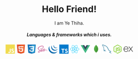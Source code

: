 
<div align="center">
  <h1>Hello Friend!</h1>

  I am Ye Thiha.
</div>

<h5 align="center">Languages & frameworks which i uses.</h5>

<div align="center">
   <img width="30em" src="https://raw.githubusercontent.com/devicons/devicon/master/icons/javascript/javascript-plain.svg" />
   <img width="30em" src="https://raw.githubusercontent.com/devicons/devicon/master/icons/html5/html5-original.svg" />
   <img width="30em" src="https://raw.githubusercontent.com/devicons/devicon/master/icons/css3/css3-original.svg" />
   <img width="30em" src="https://raw.githubusercontent.com/devicons/devicon/master/icons/sass/sass-original.svg" />
   <img width="30em" src="https://raw.githubusercontent.com/devicons/devicon/master/icons/jquery/jquery-original.svg" />
   <img width="30em" src="https://raw.githubusercontent.com/devicons/devicon/master/icons/typescript/typescript-plain.svg" />
   <img width="30em" src="https://raw.githubusercontent.com/devicons/devicon/master/icons/react/react-original.svg" />
   <img width="30em" src="https://raw.githubusercontent.com/devicons/devicon/master/icons/vuejs/vuejs-original.svg" />
   <img width="30em" src="https://raw.githubusercontent.com/devicons/devicon/master/icons/mongodb/mongodb-original.svg" />
   <img width="30em" src="https://raw.githubusercontent.com/devicons/devicon/master/icons/mysql/mysql-original.svg" />
   <img width="30em" src="https://raw.githubusercontent.com/devicons/devicon/master/icons/nodejs/nodejs-original.svg" />
   <img width="30em" src="https://raw.githubusercontent.com/devicons/devicon/master/icons/express/express-original.svg" />
</div>





<!--
**MightyCryptowall/MightyCryptowall** is a ✨ _special_ ✨ repository because its `README.md` (this file) appears on your GitHub profile.

Here are some ideas to get you started:

- 🔭 I’m currently working on ...
- 🌱 I’m currently learning ...
- 👯 I’m looking to collaborate on ...
- 🤔 I’m looking for help with ...
- 💬 Ask me about ...
- 📫 How to reach me: ...
- 😄 Pronouns: ...
- ⚡ Fun fact: ...
-->
